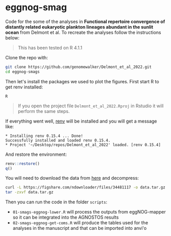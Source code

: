 # eggnog-smag

Code for the some of the analyses in **Functional repertoire convergence of distantly related eukaryotic plankton lineages abundant in the sunlit ocean** from Delmont et al.
To recreate the analyses follow the instructions below:

  > This has been tested on R 4.1.1

Clone the repo with:

  ```bash
git clone https://github.com/genomewalker/Delmont_et_al_2022.git
cd eggnog-smags
```

Then let's install the packages we used to plot the figures. First start R to get renv installed:

```
R
```

> If you open the project file `Delmont_et_al_2022.Rproj` in Rstudio it will perform the same steps.

If everything went well, [renv](https://rstudio.github.io/renv/articles/renv.html) will be installed and you will get a message like:

```
* Installing renv 0.15.4 ... Done!
Successfully installed and loaded renv 0.15.4.
* Project '~/Desktop/repos/Delmont_et_al_2022' loaded. [renv 0.15.4]
```

And restore the environment:

```r
renv::restore()
q()
```

You will need to download the data from [here](https://doi.org/10.6084/m9.figshare.19403531) and decompress:
```bash
curl -L https://figshare.com/ndownloader/files/34481117 -o data.tar.gz
tar -zxvf data.tar.gz
```

Then you can run the code in the folder `scripts`:

- `01-smags-eggnog-lower.R` will process the outputs from eggNOG-mapper so it can be integrated into the AGNOSTOS results
- `02-smags-eggnog-get-coms.R` will produce the tables used for the analyses in the manuscript and that can be imported into anvi'o
